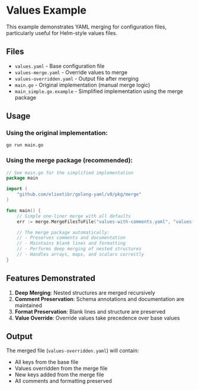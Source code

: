 # Values Example

This example demonstrates YAML merging for configuration files, particularly useful for Helm-style values files.

## Files

- `values.yaml` - Base configuration file
- `values-merge.yaml` - Override values to merge
- `values-overridden.yaml` - Output file after merging
- `main.go` - Original implementation (manual merge logic)
- `main_simple.go.example` - Simplified implementation using the merge package

## Usage

### Using the original implementation:
```bash
go run main.go
```

### Using the merge package (recommended):

```go
// See main.go for the simplified implementation
package main

import (
	"github.com/elioetibr/golang-yaml/v0/pkg/merge"
)

func main() {
	// Simple one-liner merge with all defaults
	err := merge.MergeFilesToFile("values-with-comments.yaml", "values-with-comments-merge.yaml", "values-with-comments-overridden.yaml")

	// The merge package automatically:
	// - Preserves comments and documentation
	// - Maintains blank lines and formatting
	// - Performs deep merging of nested structures
	// - Handles arrays, maps, and scalars correctly
}
```

## Features Demonstrated

1. **Deep Merging**: Nested structures are merged recursively
2. **Comment Preservation**: Schema annotations and documentation are maintained
3. **Format Preservation**: Blank lines and structure are preserved
4. **Value Override**: Override values take precedence over base values

## Output

The merged file (`values-overridden.yaml`) will contain:
- All keys from the base file
- Values overridden from the merge file
- New keys added from the merge file
- All comments and formatting preserved